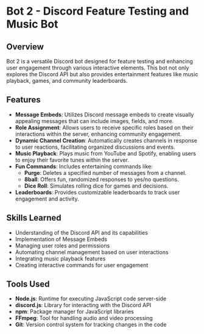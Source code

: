 # Bot 2 - Discord Feature Testing and Music Bot

## Overview
Bot 2 is a versatile Discord bot designed for feature testing and enhancing user engagement through various interactive elements. This bot not only explores the Discord API but also provides entertainment features like music playback, games, and community leaderboards.

## Features
- **Message Embeds**: Utilizes Discord message embeds to create visually appealing messages that can include images, fields, and more.
- **Role Assignment**: Allows users to receive specific roles based on their interactions within the server, enhancing community engagement.
- **Dynamic Channel Creation**: Automatically creates channels in response to user reactions, facilitating organized discussions and events.
- **Music Playback**: Plays music from YouTube and Spotify, enabling users to enjoy their favorite tunes within the server.
- **Fun Commands**: Includes entertaining commands like:
  - **Purge**: Deletes a specified number of messages from a channel.
  - **8ball**: Offers fun, randomized responses to yes/no questions.
  - **Dice Roll**: Simulates rolling dice for games and decisions.
- **Leaderboards**: Provides customizable leaderboards to track user engagement and activity.

## Skills Learned
- Understanding of the Discord API and its capabilities
- Implementation of Message Embeds
- Managing user roles and permissions
- Automating channel management based on user interactions
- Integrating music playback features
- Creating interactive commands for user engagement

## Tools Used
- **Node.js**: Runtime for executing JavaScript code server-side
- **discord.js**: Library for interacting with the Discord API
- **npm**: Package manager for JavaScript libraries
- **FFmpeg**: Tool for handling audio and video processing
- **Git**: Version control system for tracking changes in the code


